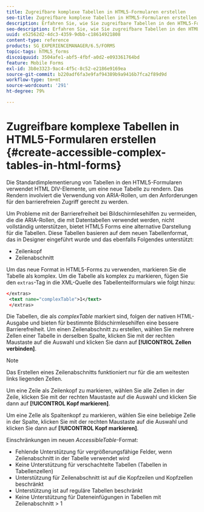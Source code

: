 ```yaml
---
title: Zugreifbare komplexe Tabellen in HTML5-Formularen erstellen
seo-title: Zugreifbare komplexe Tabellen in HTML5-Formularen erstellen
description: Erfahren Sie, wie Sie zugreifbare Tabellen in den HTML5-Formularen erstellen.
seo-description: Erfahren Sie, wie Sie zugreifbare Tabellen in den HTML5-Formularen erstellen.
uuid: e52562d2-4dc3-4359-9dbb-c18614921808
content-type: reference
products: SG_EXPERIENCEMANAGER/6.5/FORMS
topic-tags: hTML5_forms
discoiquuid: 3504afe1-abf5-4fbf-a0d2-e093361764bd
feature: Mobile Forms
exl-id: 3b8e3323-9ac4-4f5c-8c52-e2186e9169ea
source-git-commit: b220adf6fa3e9faf94389b9a9416b7fca2f89d9d
workflow-type: tm+mt
source-wordcount: '291'
ht-degree: 79%

---
```


# Zugreifbare komplexe Tabellen in HTML5-Formularen erstellen {#create-accessible-complex-tables-in-html-forms}

Die Standardimplementierung von Tabellen in den HTML5-Formularen verwendet HTML DIV-Elemente, um eine neue Tabelle zu rendern. Das Rendern involviert die Verwendung von ARIA-Rollen, um den Anforderungen für den barrierefreien Zugriff gerecht zu werden.

Um Probleme mit der Barrierefreiheit bei Bildschirmlesehilfen zu vermeiden, die die ARIA-Rollen, die mit Datentabellen verwendet werden, nicht vollständig unterstützen, bietet HTML5 Forms eine alternative Darstellung für die Tabellen. Diese Tabellen basieren auf dem neuen Tabellenformat, das in Designer eingeführt wurde und das ebenfalls Folgendes unterstützt:

* Zeilenkopf
* Zeilenabschnitt

Um das neue Format in HTML5-Forms zu verwenden, markieren Sie die Tabelle als komplex. Um die Tabelle als komplex zu markieren, fügen Sie den `extras`-Tag in die XML-Quelle des Tabellenteilformulars wie folgt hinzu: 

```xml
</extras>
 <text name="complexTable">1</text>
 </extras>
```

Die Tabellen, die als *complexTable* markiert sind, folgen der nativen HTML-Ausgabe und bieten für bestimmte Bildschirmlesehilfen eine bessere Barrierefreiheit.  Um einen Zeilenabschnitt zu erstellen, wählen Sie mehrere Zellen einer Tabelle in derselben Spalte, klicken Sie mit der rechten Maustaste auf die Auswahl und klicken Sie dann auf **[!UICONTROL Zellen verbinden]**.

>[!NOTE]
>
>Das Erstellen eines Zeilenabschnitts funktioniert nur für die am weitesten links liegenden Zellen.

Um eine Zeile als Zeilenkopf zu markieren, wählen Sie alle Zellen in der Zeile, klicken Sie mit der rechten Maustaste auf die Auswahl und klicken Sie dann auf **[!UICONTROL Kopf markieren]**.

Um eine Zelle als Spaltenkopf zu markieren, wählen Sie eine beliebige Zelle in der Spalte, klicken Sie mit der rechten Maustaste auf die Auswahl und klicken Sie dann auf **[!UICONTROL Kopf markieren]**.

Einschränkungen im neuen *AccessibleTable*-Format:

* Fehlende Unterstützung für vergrößerungsfähige Felder, wenn Zeilenabschnitt in der Tabelle verwendet wird
* Keine Unterstützung für verschachtelte Tabellen (Tabellen in Tabellenzellen)
* Unterstützung für Zeilenabschnitt ist auf die Kopfzeilen und Kopfzellen beschränkt
* Unterstützung ist auf reguläre Tabellen beschränkt
* Keine Unterstützung für Dateneinfügungen in Tabellen mit Zeilenabschnitt > 1
